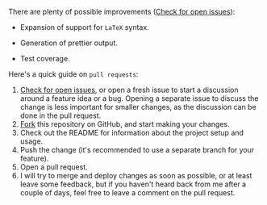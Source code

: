 There are plenty of possible improvements ([Check for open issues](https://github.com/galarius/ctex/issues)):

* Expansion of support for `LaTeX` syntax.  

* Generation of prettier output.  

* Test coverage.  

Here's a quick guide on `pull requests`:

1. [Check for open issues](https://github.com/galarius/ctex/issues), or
   open a fresh issue to start a discussion around a feature idea or a bug.
   Opening a separate issue to discuss the change is less important for smaller
   changes, as the discussion can be done in the pull request.  
2. [Fork](https://github.com/galarius/ctex.git) this repository on GitHub, and start making your changes.
3. Check out the README for information about the project setup and usage.
3. Push the change (it's recommended to use a separate branch for your feature).
4. Open a pull request.
5. I will try to merge and deploy changes as soon as possible, or at least leave
   some feedback, but if you haven't heard back from me after a couple of days,
   feel free to leave a comment on the pull request.